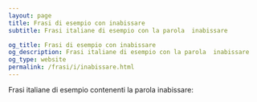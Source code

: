 ```yaml
---
layout: page
title: Frasi di esempio con inabissare 
subtitle: Frasi italiane di esempio con la parola  inabissare

og_title: Frasi di esempio con inabissare 
og_description: Frasi italiane di esempio con la parola  inabissare
og_type: website
permalink: /frasi/i/inabissare.html
---
```


Frasi italiane di esempio contenenti la parola inabissare:


